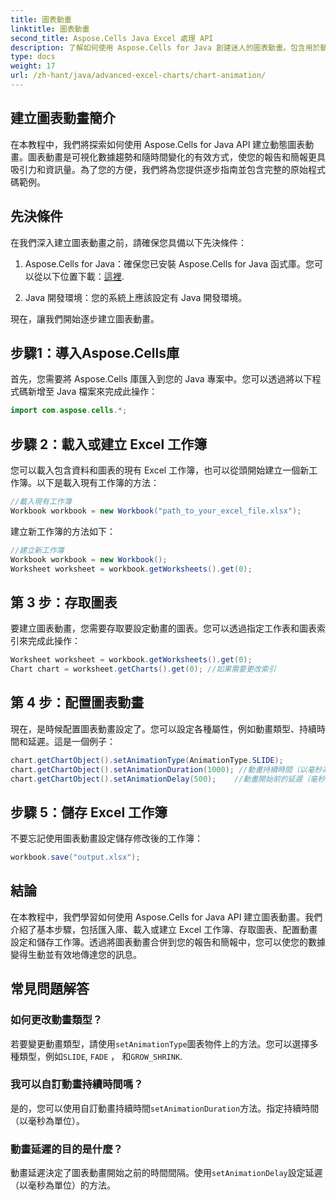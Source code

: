 ```yaml
---
title: 圖表動畫
linktitle: 圖表動畫
second_title: Aspose.Cells Java Excel 處理 API
description: 了解如何使用 Aspose.Cells for Java 創建迷人的圖表動畫。包含用於動態資料視覺化的逐步指南和原始程式碼。
type: docs
weight: 17
url: /zh-hant/java/advanced-excel-charts/chart-animation/
---
```


## 建立圖表動畫簡介

在本教程中，我們將探索如何使用 Aspose.Cells for Java API 建立動態圖表動畫。圖表動畫是可視化數據趨勢和隨時間變化的有效方式，使您的報告和簡報更具吸引力和資訊量。為了您的方便，我們將為您提供逐步指南並包含完整的原始程式碼範例。

## 先決條件

在我們深入建立圖表動畫之前，請確保您具備以下先決條件：

1.  Aspose.Cells for Java：確保您已安裝 Aspose.Cells for Java 函式庫。您可以從以下位置下載：[這裡](https://releases.aspose.com/cells/java/).

2. Java 開發環境：您的系統上應該設定有 Java 開發環境。

現在，讓我們開始逐步建立圖表動畫。

## 步驟1：導入Aspose.Cells庫

首先，您需要將 Aspose.Cells 庫匯入到您的 Java 專案中。您可以透過將以下程式碼新增至 Java 檔案來完成此操作：

```java
import com.aspose.cells.*;
```

## 步驟 2：載入或建立 Excel 工作簿

您可以載入包含資料和圖表的現有 Excel 工作簿，也可以從頭開始建立一個新工作簿。以下是載入現有工作簿的方法：

```java
//載入現有工作簿
Workbook workbook = new Workbook("path_to_your_excel_file.xlsx");
```

建立新工作簿的方法如下：

```java
//建立新工作簿
Workbook workbook = new Workbook();
Worksheet worksheet = workbook.getWorksheets().get(0);
```

## 第 3 步：存取圖表

要建立圖表動畫，您需要存取要設定動畫的圖表。您可以透過指定工作表和圖表索引來完成此操作：

```java
Worksheet worksheet = workbook.getWorksheets().get(0);
Chart chart = worksheet.getCharts().get(0); //如果需要更改索引
```

## 第 4 步：配置圖表動畫

現在，是時候配置圖表動畫設定了。您可以設定各種屬性，例如動畫類型、持續時間和延遲。這是一個例子：

```java
chart.getChartObject().setAnimationType(AnimationType.SLIDE);
chart.getChartObject().setAnimationDuration(1000); //動畫持續時間（以毫秒為單位）
chart.getChartObject().setAnimationDelay(500);    //動畫開始前的延遲（毫秒）
```

## 步驟 5：儲存 Excel 工作簿

不要忘記使用圖表動畫設定儲存修改後的工作簿：

```java
workbook.save("output.xlsx");
```

## 結論

在本教程中，我們學習如何使用 Aspose.Cells for Java API 建立圖表動畫。我們介紹了基本步驟，包括匯入庫、載入或建立 Excel 工作簿、存取圖表、配置動畫設定和儲存工作簿。透過將圖表動畫合併到您的報告和簡報中，您可以使您的數據變得生動並有效地傳達您的訊息。

## 常見問題解答

### 如何更改動畫類型？

若要變更動畫類型，請使用`setAnimationType`圖表物件上的方法。您可以選擇多種類型，例如`SLIDE`, `FADE` ， 和`GROW_SHRINK`.

### 我可以自訂動畫持續時間嗎？

是的，您可以使用自訂動畫持續時間`setAnimationDuration`方法。指定持續時間（以毫秒為單位）。

### 動畫延遲的目的是什麼？

動畫延遲決定了圖表動畫開始之前的時間間隔。使用`setAnimationDelay`設定延遲（以毫秒為單位）的方法。